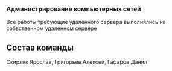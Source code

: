 ### Администрирование компьютерных сетей
Все работы требующие удаленного сервера выполнялись на собвственном удаленном сервере

## Состав команды
Скирляк Ярослав,
Григорьев Алексей,
Гафаров Данил
